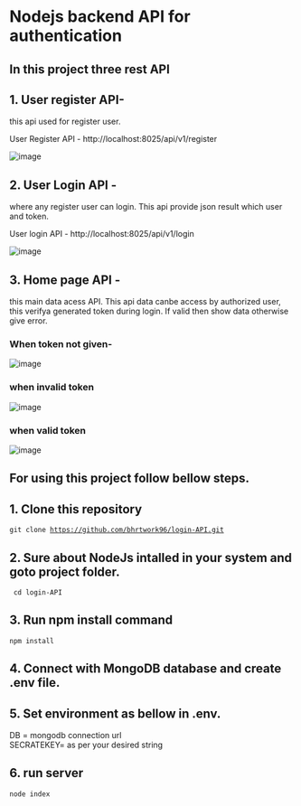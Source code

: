 # Nodejs backend API for authentication 
## In this project three rest API 

## 1. User register API- 
this api used for register user.

User Register API - http://localhost:8025/api/v1/register

![image](https://user-images.githubusercontent.com/88784869/211201012-1b7c7f5b-fb69-42a6-ae72-b1c22ecb282a.png)


## 2. User Login API -
where any register user can login. This api provide json result which user and token.

User login API - http://localhost:8025/api/v1/login

![image](https://user-images.githubusercontent.com/88784869/211201148-bb0abdce-4808-4de4-a635-9a3a8e63b06e.png)

## 3. Home page API - 
this main data acess API. This api data canbe access by authorized user, this verifya generated token during login. If valid then show data otherwise give error.

### When token not given-
![image](https://user-images.githubusercontent.com/88784869/211201500-21b766b6-6a0d-427f-bce8-335c3e59fa43.png)

###  when invalid token

![image](https://user-images.githubusercontent.com/88784869/211201538-49c1fa30-c57d-4220-a57a-1a199ca89c05.png)

### when valid token

![image](https://user-images.githubusercontent.com/88784869/211201620-a788a961-6862-4069-838b-7dde187ddda1.png)


## For using this project follow bellow steps.

## 1. Clone this repository 
<code>git clone https://github.com/bhrtwork96/login-API.git</code>

## 2. Sure about NodeJs intalled in your system and goto project folder.
<code> cd login-API</code>

## 3. Run npm install command
<code>npm install</code>

## 4. Connect with MongoDB database and create .env file.

## 5. Set environment as bellow in .env.
  
  DB = mongodb connection url <br>
  SECRATEKEY= as per your desired string
  
## 6. run server
<code>node index</code>

